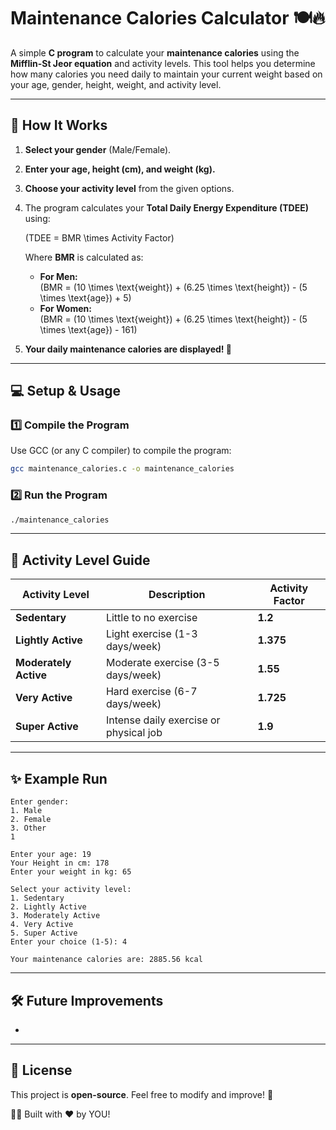 # Maintenance Calories Calculator 🍽️🔥

A simple **C program** to calculate your **maintenance calories** using the **Mifflin-St Jeor equation** and activity levels. This tool helps you determine how many calories you need daily to maintain your current weight based on your age, gender, height, weight, and activity level.

---

## 📌 How It Works

1. **Select your gender** (Male/Female).

2. **Enter your age, height (cm), and weight (kg).**

3. **Choose your activity level** from the given options.

4. The program calculates your **Total Daily Energy Expenditure (TDEE)** using:

   \(TDEE = BMR \times Activity Factor\)

   Where **BMR** is calculated as:

   - **For Men:**\
     \(BMR = (10 \times \text{weight}) + (6.25 \times \text{height}) - (5 \times \text{age}) + 5\)
   - **For Women:**\
     \(BMR = (10 \times \text{weight}) + (6.25 \times \text{height}) - (5 \times \text{age}) - 161\)

5. **Your daily maintenance calories are displayed! 🎉**

---

## 💻 Setup & Usage

### **1️⃣ Compile the Program**

Use GCC (or any C compiler) to compile the program:

```sh
gcc maintenance_calories.c -o maintenance_calories
```

### **2️⃣ Run the Program**

```sh
./maintenance_calories
```

---

## 🎯 Activity Level Guide

| Activity Level        | Description                            | Activity Factor |
| --------------------- | -------------------------------------- | --------------- |
| **Sedentary**         | Little to no exercise                  | **1.2**         |
| **Lightly Active**    | Light exercise (1-3 days/week)         | **1.375**       |
| **Moderately Active** | Moderate exercise (3-5 days/week)      | **1.55**        |
| **Very Active**       | Hard exercise (6-7 days/week)          | **1.725**       |
| **Super Active**      | Intense daily exercise or physical job | **1.9**         |

---

## ✨ Example Run

```
Enter gender:
1. Male
2. Female
3. Other
1

Enter your age: 19
Your Height in cm: 178
Enter your weight in kg: 65

Select your activity level:
1. Sedentary
2. Lightly Active
3. Moderately Active
4. Very Active
5. Super Active
Enter your choice (1-5): 4

Your maintenance calories are: 2885.56 kcal
```

---

## 🛠️ Future Improvements

-

---

## 📜 License

This project is **open-source**. Feel free to modify and improve! 🚀

👨‍💻 Built with ❤️ by YOU!

